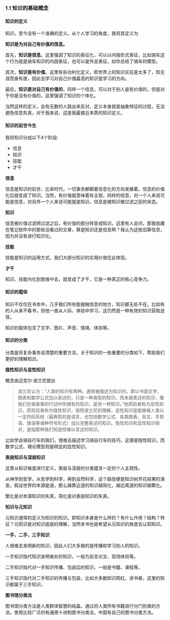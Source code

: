 ### 1.1 知识的基础概念

#### 知识的定义

知识，至今没有一个准确的定义。从个人学习的角度，我将其定义为

**知识是为对自己有价值的信息。**

首先，**知识是信息**。这里强调了知识的表征化，可以以内隐形式表征，比如骑车这个行为就是骑车知识的内因表征，也可以是外显表征，如你总结了骑车的模型。



其次，**知识是有价值**。这里有些功利化定义，即世界上的知识实在是太多了，知无涯而身有崖，因此去学习对自己价值最高的知识是学习的方向。



最后，**知识是对自己有价值的**，同样一个信息，可以对于别人是有价值的，但是对于你是没有价值的，这里强调了知识的个体化。



当然这样的定义，会有无数的人跳出来反对，定义本身就是抽象特征的过程，无法避免信息失真，对于我来说，这是我最接近本质的知识定义。



#### 知识的前世今生

我将知识分成以下4个阶段:

- 信息
- 知识
- 技能
- 才干 

**信息**

信息是知识的前世，比率时代，一切事务都朝着信息化的方向发展着。信息的价值化后就变成了知识。当然，有价值就意味着有主观，同样的信息，对一个人来说可能是信息，对另外一个人来说可能就是知识。信息是被知识被过滤之前的状态。

**知识**

信息被价值过滤网过滤之后，有价值的部分转变成知识。这里有人会问，那我收藏在笔记软件中的那些没看过的文章，算是知识还是信息啊？我认为这依旧算信息，因为并没有进行知识化。

**技能**

技能是知识的运用方式，我们大部分知识的实用价值在此体现。

**才干**

知识、技能内化到思维中去，就变成了才干，它是一种真正的核心竞争力。



#### 知识的载体

知识不仅仅在书本中，几乎我们所有能接触信息的地方，知识都无处不在。比如有的人从来不看书，但他一直从人际、体验中学习，这仍然是一种有效的知识获取途径。



知识的载体包含了文字、图片、声音、情境、体验等。



#### 知识的分类

分类是将复杂事务说清楚的重要方法，关于知识的一些重要的分类如下，帮助我们更好的理解知识。



**隐性知识与显性知识**

概念由迈克尔·波兰尼提出

> 波兰尼认为：“人类的知识有两种。通常被描述为知识的，即以书面文字、图表和数学公式加以表述的，只是一种类型的知识。而未被表述的知识，像我们在做某事的行动中所拥有的知识，是另一种知识。”他把前者称为显性知识，而将后者称为隐性知识，按照波兰尼的理解，显性知识是能够被人类以一定符码系统（最典型的是语言，也包括数学公式、各类图表、盲文、手势语、旗语等诸种符号形式）加以完整表述的知识。隐性知识和显性知识相对，是指那种我们知道但难以言述的知识。

比如学会骑自行车的我们，很难去描述学习骑自行车的技巧，这便是隐性知识。而数学公式、理论模型则是明显的显性知识。



**表层知识与深层知识**

这里从知识维度进行定义，表层与深层的分类蕴含一定的个人主观性。

从神学到哲学，从哲学到科学，再到自然科学，这个路径便是知识树开花结果的演变。假设世界的本源是道，那么越靠近道的知识越简化，越远离道的知识越繁化。

繁化是对本源知识的失真，简化是对表层知识的失真。



**知识与元知识**

元知识通常的定义为知识的知识。即知识本身是什么样的？有什么作用？结构？特征？元知识是对知识底层的理解，当然本书也是希望从元知识的角度去认知知识。



**一手、二手、三手知识**

人很难去发明新的知识，因此人们大多做的是传播和学习别人的知识。

一手知识指代知识发明者处的知识，一般为前言论文、现场体验等。

二手知识指代对一手知识传播、包装后的知识，一般是书籍、课程等。

三手知识指代对二手知识的传播与包装，比如大多数知识网红、讲书者，这里的知识都属于三手知识。



**图书馆分类法**

图书馆分类方法是人类群体智慧的结晶，通过将人类所有书籍进行分门别类的方法。使用比较广泛的有通用十进制图书分类法，中国有自己的图书分类方法。



